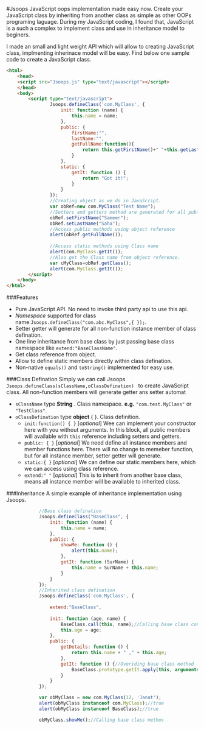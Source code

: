 #Jsoops
JavaScript oops implementation made easy now. Create your JavaScript class by inheriting from another class as simple as other OOPs programing laguage. During my JavaScript coding, I found that, JavaScript is a such a complex to implement class and use in inheritance model to beginers. 

I made an small and light weight API which will  allow to creating JavaScript class, implmenting inherinace model will be easy. Find below one sample code to create a JavaScript class.

```html
<html>
    <head>
    <script src="Jsoops.js" type="text/javascript"></script>
    </head>
    <body>
        <script type="text/javascript">
                Jsoops.defineClass('com.MyClass', {
                    init: function (name) {
                        this.name = name;
                    },
                    public: {
                        firstName:"",
                        lastName:"",
                        getFullName:function(){
                            return this.getFirstName()+" "+this.getLastName();
                        }
                    },
                    static: {
                        getIt: function () {
                            return "Got it!";
                        }
                    }
                });
                //Creating object as we do in JavaScript.
                var obRef=new com.MyClass("Test Name");
                //Setters and getters method are generated for all public members.
                obRef.setFirstName("Sameer");
                obRef.setLastName("Saha");
                //Access public methods using object reference
                alert(obRef.getFullName());
                
                //Access static methods using Class name
                alert(com.MyClass.getIt());
                //Also get the Class name from object reference.
                var cMyClass=obRef.getClass();
                alert(com.MyClass.getIt());
        </script>
    </body>
</html>
```
###Features
* Pure JavaScript API. No need to invoke third party api to use this api.
* _Namespace_ supported for class name.``Jsoops.defineClass("com.abc.MyClass",{ });``.
* Setter getter will generate for all non-function instance member of class defination.
* One line inheritance from base class by just passing base class namespace like ``extend:"BaseClassName"``.
* Get class reference from object.
* Allow to define static members directly within class defination.
* Non-native ``equals()`` and ``toString()`` implemented for easy use.

###Class Defination
Simply we can call Jsoops ```Jsoops.defineClass(sClassName,oClassDefination) ``` to create JavaScript class. All non-function members will generate getter ans setter automat
* ``sClassName`` type __String__ . Class namespace. __e.g.__ ``"com.test.MyClass"`` or ``"TestClass"``.
* ``oClassDefination`` type __object__ { }. Class definition. 
    *  ``init:function() { }`` [_optional_] Wee can implement your constructor here with you without arguments. In this block, all public members will available with ``this`` reference including setters and getters.
    *  ``public: { }`` [_optional_] We need define all instance members and member functions here. There will no change to memeber function, but for all instance member, setter getter will generate.
    *  ``static:{ }`` [_optional_] We can define our static members here, which we can access using class reference.
    * ``extend:" "`` [_optional_] This is to inherit from another base class, means all instance member will be available to inherited class.

###Inheritance
A simple example of inheritance implementation using Jsoops.
```javascript
            //Base class defination
            Jsoops.defineClass("BaseClass", {
                init: function (name) {
                    this.name = name;
                },
                public: {
                    showMe: function () {
                        alert(this.name);
                    },
                    getIt: function (SurName) {
                        this.name = SurName + this.name;
                    }
                }
            });
            //Inherited class defination 
            Jsoops.defineClass('com.MyClass', {
                
                extend:"BaseClass",
                
                init: function (age, name) {
                    BaseClass.call(this, name);//Calling base class constructor
                    this.age = age;
                },
                public: {
                    getDetails: function () {
                        return this.name + " ," + this.age;
                    },
                    getIt: function () {//Overiding base class method
                        BaseClass.prototype.getIt.apply(this, arguments);//Calling base class overide method.
                    }
                }
            });

            var obMyClass = new com.MyClass(12, 'Janat');
            alert(obMyClass instanceof com.MyClass);//true
            alert(obMyClass instanceof BaseClass);//true

            obMyClass.showMe();//Calling base class methos
```
